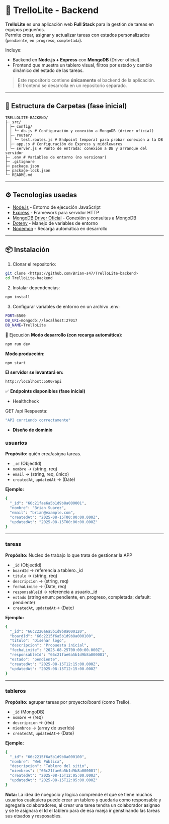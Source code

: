 # 📌 TrelloLite - Backend

**TrelloLite** es una aplicación web **Full Stack** para la gestión de tareas en equipos pequeños.  
Permite crear, asignar y actualizar tareas con estados personalizados (`pendiente`, `en progreso`, `completada`).  

Incluye:
- Backend en **Node.js + Express** con **MongoDB** (Driver oficial).
- Frontend que muestra un tablero visual, filtros por estado y cambio dinámico del estado de las tareas.

> Este repositorio contiene **únicamente** el backend de la aplicación.  
> El frontend se desarrolla en un repositorio separado.

---

## 📂 Estructura de Carpetas (fase inicial)
```
TRELLOLITE-BACKEND/
├─ src/
│ ├─ config/
│ │ └─ db.js # Configuración y conexión a MongoDB (driver oficial)
│ ├─ router/
│ │ └─ test.routes.js # Endpoint temporal para probar conexión a la DB
│ ├─ app.js # Configuración de Express y middlewares
│ └─ server.js # Punto de entrada: conexión a DB y arranque del servidor
├─ .env # Variables de entorno (no versionar)
├─ .gitignore
├─ package.json
├─ package-lock.json
└─ README.md
```

---

## ⚙️ Tecnologías usadas

- [Node.js](https://nodejs.org/) - Entorno de ejecución JavaScript
- [Express](https://expressjs.com/) - Framework para servidor HTTP
- [MongoDB Driver Oficial](https://www.mongodb.com/docs/drivers/node/current/) - Conexión y consultas a MongoDB
- [Dotenv](https://github.com/motdotla/dotenv) - Manejo de variables de entorno
- [Nodemon](https://nodemon.io/) - Recarga automática en desarrollo

---

## 📦 Instalación

1. Clonar el repositorio:
```bash
git clone <https://github.com/Brian-s47/TrelloLite-backend>
cd TrelloLite-backend
```
2. Instalar dependencias:
```bash
npm install
```
3. Configurar variables de entorno en un archivo .env:
```bash
PORT=5500
DB_URI=mongodb://localhost:27017
DB_NAME=TrelloLite
```

🚀 Ejecución
**Modo desarrollo (con recarga automática):**
```bash
npm run dev
```
**Modo producción:**
```bash
npm start
```
**El servidor se levantará en:**
```bash
http://localhost:5500/api
```

✅ **Endpoints disponibles (fase inicial)**
- Healthcheck

GET /api
Respuesta:
```bash
"API corriendo correctamente"
```

- **Diseño de dominio**

### usuarios 

**Propósito:** quién crea/asigna tareas.

- `_id` (ObjectId)
- `nombre` → (string, req)
- `email` → (string, req, único)
- `createdAt`, `updatedAt` → (Date)

**Ejemplo:**
```bash
{
  "_id": "66c21fae6a5b1d9b8a000001",
  "nombre": "Brian Suarez",
  "email": "brian@example.com",
  "createdAt": "2025-08-15T00:00:00.000Z",
  "updatedAt": "2025-08-15T00:00:00.000Z"
}
```
---

### tareas

**Propósito:** Nucleo de trabajo lo que trata de gestionar la APP

- `_id` (ObjectId)
- `boardId` → referencia a tablero._id
- `titulo` → (string, req)
- `descripcion` → (string, req)
- `fechaLimite` → (Date, req)
- `responsableId` → referencia a usuario._id
- `estado` (string enum: pendiente, en_progreso, completada; default: pendiente)
- `createdAt`, `updatedAt`→ (Date)

**Ejemplo:**
```bash
{
  "_id": "66c2220a6a5b1d9b8a000120",
  "boardId": "66c2215f6a5b1d9b8a000100",
  "titulo": "Diseñar logo",
  "descripcion": "Propuesta inicial",
  "fechaLimite": "2025-08-25T00:00:00.000Z",
  "responsableId": "66c21fae6a5b1d9b8a000001",
  "estado": "pendiente",
  "createdAt": "2025-08-15T12:15:00.000Z",
  "updatedAt": "2025-08-15T12:15:00.000Z"
}
```
---

### tableros

**Propósito:** agrupar tareas por proyecto/board (como Trello).

- `_id` (MongoDB)
- `nombre` → (req)
- `descripcion` → (req)
- `miembros` -> (array de userIds)
- `createdAt`, `updatedAt`→ (Date)

**Ejemplo:**
```bash
{
  "_id": "66c2215f6a5b1d9b8a000100",
  "nombre": "Web Pública",
  "descripcion": "Tablero del sitio",
  "miembros": ["66c21fae6a5b1d9b8a000001"],
  "createdAt": "2025-08-15T12:05:00.000Z",
  "updatedAt": "2025-08-15T12:05:00.000Z"
}
```
**Nota:** La idea de noegocio y logica comprende el que se tiene muchos usuarios cualquiera puede crear un tablero y quedaria como responsable y agregaria colaboradores, 
al crear una tarea tendra un colaborador asignao y se le asignara el Id el tablero para de esa maeja ir genstinando las tareas sus etsados y resposables.